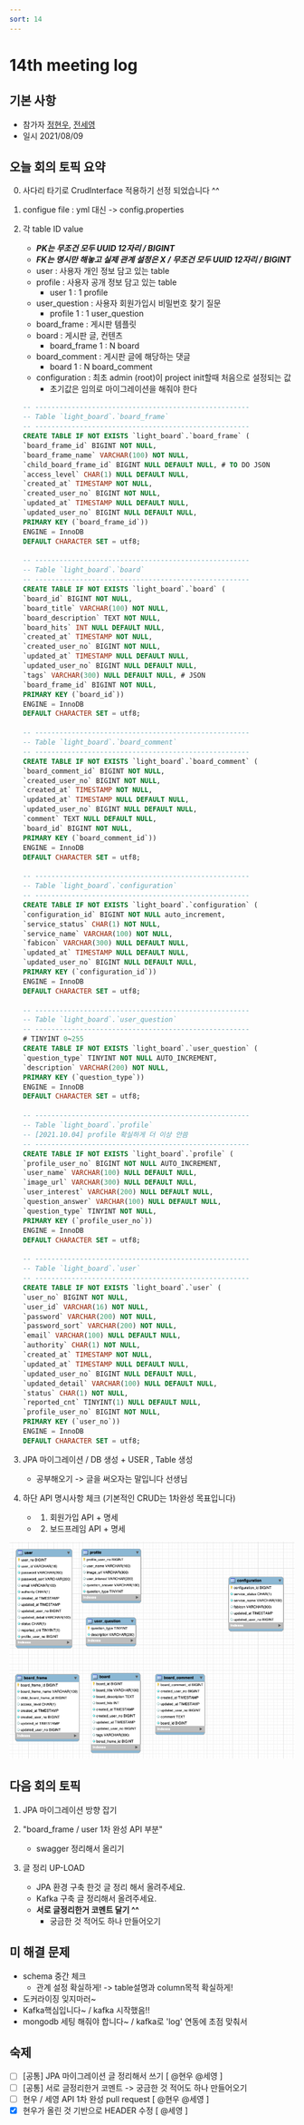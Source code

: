 ```yaml
---
sort: 14
---
```


# 14th meeting log

## 기본 사항
- 참가자 [정현우](https://github.com/Nuung), [전세영](https://github.com/SeyoungJeon)
- 일시 2021/08/09

## 오늘 회의 토픽 요약

0. 사다리 타기로 CrudInterface 적용하기 선정 되었습니다 ^^

1. configue file : yml 대신 -> config.properties

2. 각 table ID value 
    - ***PK는 무조건 모두 UUID 12자리 / BIGINT***
    - ***FK는 명시만 해놓고 실제 관계 설정은 X / 무조건 모두 UUID 12자리 / BIGINT***
    - user : 사용자 개인 정보 담고 있는 table
    - profile : 사용자 공개 정보 담고 있는 table
        - user 1 : 1 profile
    - user_question : 사용자 회원가입시 비밀번호 찾기 질문
        - profile 1 : 1 user_question
    - board_frame : 게시판 템플릿
    - board : 게시판 글, 컨텐츠
        - board_frame 1 : N board
    - board_comment : 게시판 글에 해당하는 댓글
        - board 1 : N board_comment
    - configuration : 최초 admin (root)이 project init할때 처음으로 설정되는 값
        - 초기값은 임의로 마이그레이션을 해줘야 한다

    ```sql
    -- -----------------------------------------------------
    -- Table `light_board`.`board_frame`
    -- -----------------------------------------------------
    CREATE TABLE IF NOT EXISTS `light_board`.`board_frame` (
    `board_frame_id` BIGINT NOT NULL,
    `board_frame_name` VARCHAR(100) NOT NULL,
    `child_board_frame_id` BIGINT NULL DEFAULT NULL, # TO DO JSON
    `access_level` CHAR(1) NULL DEFAULT NULL,
    `created_at` TIMESTAMP NOT NULL,
    `created_user_no` BIGINT NOT NULL,
    `updated_at` TIMESTAMP NULL DEFAULT NULL,
    `updated_user_no` BIGINT NULL DEFAULT NULL,
    PRIMARY KEY (`board_frame_id`))
    ENGINE = InnoDB
    DEFAULT CHARACTER SET = utf8;

    -- -----------------------------------------------------
    -- Table `light_board`.`board`
    -- -----------------------------------------------------
    CREATE TABLE IF NOT EXISTS `light_board`.`board` (
    `board_id` BIGINT NOT NULL,
    `board_title` VARCHAR(100) NOT NULL,
    `board_description` TEXT NOT NULL,
    `board_hits` INT NULL DEFAULT NULL,
    `created_at` TIMESTAMP NOT NULL,
    `created_user_no` BIGINT NOT NULL,
    `updated_at` TIMESTAMP NULL DEFAULT NULL,
    `updated_user_no` BIGINT NULL DEFAULT NULL,
    `tags` VARCHAR(300) NULL DEFAULT NULL, # JSON 
    `board_frame_id` BIGINT NOT NULL,
    PRIMARY KEY (`board_id`))
    ENGINE = InnoDB
    DEFAULT CHARACTER SET = utf8;

    -- -----------------------------------------------------
    -- Table `light_board`.`board_comment`
    -- -----------------------------------------------------
    CREATE TABLE IF NOT EXISTS `light_board`.`board_comment` (
    `board_comment_id` BIGINT NOT NULL,
    `created_user_no` BIGINT NOT NULL,
    `created_at` TIMESTAMP NOT NULL,
    `updated_at` TIMESTAMP NULL DEFAULT NULL,
    `updated_user_no` BIGINT NULL DEFAULT NULL,
    `comment` TEXT NULL DEFAULT NULL,
    `board_id` BIGINT NOT NULL,
    PRIMARY KEY (`board_comment_id`))
    ENGINE = InnoDB
    DEFAULT CHARACTER SET = utf8;

    -- -----------------------------------------------------
    -- Table `light_board`.`configuration`
    -- -----------------------------------------------------
    CREATE TABLE IF NOT EXISTS `light_board`.`configuration` (
    `configuration_id` BIGINT NOT NULL auto_increment,
    `service_status` CHAR(1) NOT NULL,
    `service_name` VARCHAR(100) NOT NULL,
    `fabicon` VARCHAR(300) NULL DEFAULT NULL,
    `updated_at` TIMESTAMP NULL DEFAULT NULL,
    `updated_user_no` BIGINT NULL DEFAULT NULL,
    PRIMARY KEY (`configuration_id`))
    ENGINE = InnoDB
    DEFAULT CHARACTER SET = utf8;

    -- -----------------------------------------------------
    -- Table `light_board`.`user_question`
    -- -----------------------------------------------------
    # TINYINT 0~255
    CREATE TABLE IF NOT EXISTS `light_board`.`user_question` (
    `question_type` TINYINT NOT NULL AUTO_INCREMENT, 
    `description` VARCHAR(200) NOT NULL,
    PRIMARY KEY (`question_type`))
    ENGINE = InnoDB
    DEFAULT CHARACTER SET = utf8;

    -- -----------------------------------------------------
    -- Table `light_board`.`profile`
    -- [2021.10.04] profile 확실하게 더 이상 안씀
    -- -----------------------------------------------------
    CREATE TABLE IF NOT EXISTS `light_board`.`profile` (
    `profile_user_no` BIGINT NOT NULL AUTO_INCREMENT,
    `user_name` VARCHAR(100) NULL DEFAULT NULL,
    `image_url` VARCHAR(300) NULL DEFAULT NULL,
    `user_interest` VARCHAR(200) NULL DEFAULT NULL,
    `question_answer` VARCHAR(100) NULL DEFAULT NULL,
    `question_type` TINYINT NOT NULL,
    PRIMARY KEY (`profile_user_no`))
    ENGINE = InnoDB
    DEFAULT CHARACTER SET = utf8;

    -- -----------------------------------------------------
    -- Table `light_board`.`user`
    -- -----------------------------------------------------
    CREATE TABLE IF NOT EXISTS `light_board`.`user` (
    `user_no` BIGINT NOT NULL,
    `user_id` VARCHAR(16) NOT NULL,
    `password` VARCHAR(200) NOT NULL,
    `password_sort` VARCHAR(200) NOT NULL,
    `email` VARCHAR(100) NULL DEFAULT NULL,
    `authority` CHAR(1) NOT NULL,
    `created_at` TIMESTAMP NOT NULL,
    `updated_at` TIMESTAMP NULL DEFAULT NULL,
    `updated_user_no` BIGINT NULL DEFAULT NULL,
    `updated_detail` VARCHAR(100) NULL DEFAULT NULL,
    `status` CHAR(1) NOT NULL,
    `reported_cnt` TINYINT(1) NULL DEFAULT NULL,
    `profile_user_no` BIGINT NOT NULL,
    PRIMARY KEY (`user_no`))
    ENGINE = InnoDB
    DEFAULT CHARACTER SET = utf8;    
    ```

3. JPA 마이그레이션 / DB 생성 + USER , Table 생성
    - 공부해오기 -> 글을 써오자는 말입니다 선생님

4. 하단 API 명시사항 체크 (기본적인 CRUD는 1차완성 목표입니다)
    - 1. 회원가입 API + 명세
    - 2. 보드프레임 API + 명세

![14번째회의 첨부이미지1](https://raw.githubusercontent.com/Light-Board/Light-Board/master/assets/images/14th_meeting_1.png)
## 다음 회의 토픽

1. JPA 마이그레이션 방향 잡기

2. "board_frame / user 1차 완성 API 부분"  
    - swagger 정리해서 올리기

3. 글 정리 UP-LOAD
    - JPA 환경 구축 한것 글 정리 해서 올려주세요.
    - Kafka 구축 글 정리해서 올려주세요.
    - **서로 글정리한거 코멘트 달기 ^^**
        - 궁금한 것 적어도 하나 만들어오기
## 미 해결 문제

- schema 중간 체크 
    - 관계 설정 확실하게! -> table설명과 column목적 확실하게!
- 도커라이징 잊지마러~
- Kafka핵심입니다~ / kafka 시작했음!!
- mongodb 세팅 해줘야 합니다~ / kafka로 'log' 연동에 초점 맞춰서 

## 숙제

- [ ] [공통] JPA 마이그레이션 글 정리해서 쓰기 [ @현우 @세영 ]
- [ ] [공통] 서로 글정리한거 코멘트 -> 궁금한 것 적어도 하나 만들어오기
- [ ] 현우 / 세영 API 1차 완성 pull request [ @현우 @세영 ]
- [x] 현우가 올린 것 기반으로 HEADER 수정 [ @세영 ]
